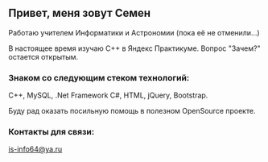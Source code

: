 ## Привет, меня зовут Семен

Работаю учителем Информатики и Астрономии (пока её не отменили...)

В настоящее время изучаю C++ в Яндекс Практикуме. Вопрос "Зачем?" остается открытым.

### Знаком со следующим стеком технологий:

C++, MySQL, .Net Framework C#, HTML, jQuery, Bootstrap.

Буду рад оказать посильную помощь в полезном OpenSource проекте.

### Контакты для связи:
is-info64@ya.ru

<!--
**semion64/semion64** is a ✨ _special_ ✨ repository because its `README.md` (this file) appears on your GitHub profile.

Here are some ideas to get you started:

- 🔭 I’m currently working on ...
- 🌱 I’m currently learning ...
- 👯 I’m looking to collaborate on ...
- 🤔 I’m looking for help with ...
- 💬 Ask me about ...
- 📫 How to reach me: ...
- 😄 Pronouns: ...
- ⚡ Fun fact: ...
-->
